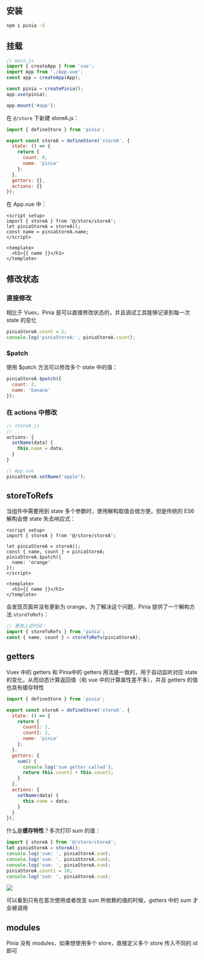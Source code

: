 ## 安装

```bash
npm i pinia -S
```



## 挂载

```js
// main.js
import { createApp } from 'vue';
import App from './App.vue';
const app = createApp(App);

const pinia = createPinia();
app.use(pinia);

app.mount('#app');
```

在 `@/store` 下新建 storeA.js：

```js
import { defineStore } from 'pinia';

export const storeA = defineStore('storeA', {
  state: () => {
    return {
      count: 0,
      name: 'pinia'
    };
  },
  getters: {},
  actions: {}
});
```

在 App.vue 中：

```vue
<script setup>
import { storeA } from '@/store/storeA';
let piniaStoreA = storeA();
const name = piniaStoreA.name;
</script>

<template>
  <h1>{{ name }}</h1>
</template>

```



## 修改状态

### 直接修改

相比于 Vuex，Pinia 是可以直接修改状态的，并且调试工具能够记录到每一次 state 的变化

```js
piniaStoreA.count = 2;
console.log('piniaStoreA:', piniaStoreA.count);
```

### $patch

使用 $patch 方法可以修改多个 state 中的值：

```js
piniaStoreA.$patch({
  count: 3,
  name: 'banana'
});
```
### 在 actions 中修改

```js
// storeA.js
// ...
actions: {
  setName(data) {
    this.name = data;
  }
}
```

```js
// App.vue
piniaStoreA.setName('apple');
```



## storeToRefs

当组件中需要用到 state 多个参数时，使用解构取值会很方便，但是传统的 ES6 解构会使 state 失去响应式：

```vue
<script setup>
import { storeA } from '@/store/storeA';

let piniaStoreA = storeA();
const { name, count } = piniaStoreA;
piniaStoreA.$patch({
  name: 'orange'
});
</script>

<template>
  <h1>{{ name }}</h1>
</template>
```

会发现页面并没有更新为 orange，为了解决这个问题，Pinia 提供了一个解构方法 `storeToRefs`：

```js
// 更改上述代码：
import { storeToRefs } from 'pinia';
const { name, count } = storeToRefs(piniaStoreA);
```



## getters

Vuex 中的 getters 和 Pinia中的 getters 用法是一致的，用于自动监听对应 state 的变化，从而动态计算返回值（和 vue 中的计算属性差不多），并且 getters 的值也具有缓存特性

```js
import { defineStore } from 'pinia';

export const storeA = defineStore('storeA', {
  state: () => {
    return {
      count1: 1,
      count2: 2,
      name: 'pinia'
    };
  },
  getters: {
    sum() {
      console.log('sum getter called');
      return this.count1 + this.count2;
    }
  },
  actions: {
    setName(data) {
      this.name = data;
    }
  }
});
```

什么是**缓存特性**？多次打印 sum 的值：

```js
import { storeA } from '@/store/storeA';
let piniaStoreA = storeA();
console.log('sum: ', piniaStoreA.sum);
console.log('sum: ', piniaStoreA.sum);
console.log('sum: ', piniaStoreA.sum);
piniaStoreA.count1 = 10;
console.log('sum: ', piniaStoreA.sum);
```

![](D:\hyy\code\hyy-blog\docs\column\Vue\Pinia\images\缓存特性.png)

可以看到只有在首次使用或者改变 sum 所依赖的值的时候，getters 中的 sum 才会被调用



## modules

Pinia 没有 modules，如果想使用多个 store，直接定义多个 store 传入不同的 id 即可